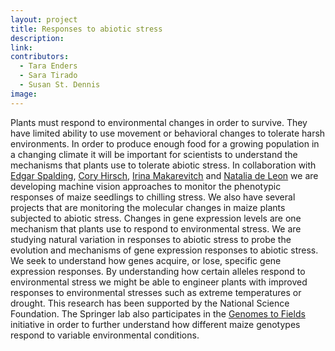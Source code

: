 ```yaml
---
layout: project
title: Responses to abiotic stress
description:
link: 
contributors:
  - Tara Enders
  - Sara Tirado
  - Susan St. Dennis
image:
---
```


Plants must respond to environmental changes in order to survive.  They have limited ability to use movement or behavioral changes to tolerate harsh environments.  In order to produce enough food for a growing population in a changing climate it will be important for scientists to understand the mechanisms that plants use to tolerate abiotic stress.  In collaboration with [Edgar Spalding](https://botany.wisc.edu/staff/spalding-edgar-p/), [Cory Hirsch](https://plpa.cfans.umn.edu/people/faculty/cory-hirsch), [Irina Makarevitch](https://www.hamline.edu/faculty-staff/irina-makarevitch/) and [Natalia de Leon](https://agronomy.wisc.edu/natalia-de-leon/) we are developing machine vision approaches to monitor the phenotypic responses of maize seedlings to chilling stress.  We also have several projects that are monitoring the molecular changes in maize plants subjected to abiotic stress.  Changes in gene expression levels are one mechanism that plants use to respond to environmental stress.  We are studying natural variation in responses to abiotic stress to probe the evolution and mechanisms of gene expression responses to abiotic stress.  We seek to understand how genes acquire, or lose, specific gene expression responses.  By understanding how certain alleles respond to environmental stress we might be able to engineer plants with improved responses to environmental stresses such as extreme temperatures or drought.  This research has been supported by the National Science Foundation.  The Springer lab also participates in the [Genomes to Fields](https://www.genomes2fields.org/) initiative in order to further understand how different maize genotypes respond to variable environmental conditions.
